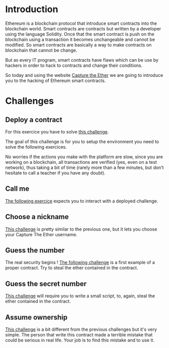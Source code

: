 
# Introduction
Ethereum is a blockchain protocol that introduce smart contracts into the blockchain world. Smart contracts are contracts but written by a developer using the language Solidity. Once that the smart contract is push on the blockchain using a transaction it becomes unchangeable and cannot be modified. So smart contracts are basically a way to make contracts on blockchain that cannot be change.

But as every IT program, smart contracts have flaws which can be use by hackers in order to hack to contracts and change their conditions. 

So today and using the website [Capture the Ether](https://capturetheether.com) we are going to introduce you to the hacking of Ethereum smart contracts.
# Challenges
## Deploy a contract
For this exercice you have to solve  [this challenge](https://capturetheether.com/challenges/warmup/deploy/).

The goal of this challenge is for you to setup the environment you need to solve the following exercices.

No worries if the actions you make with the platform are slow, since you are working on a blockchain, all transactions are verified (yes, even on a test network), thus taking a bit of time (rarely more than a few minutes, but don’t hesitate to call a teacher if you have any doubt).
## Call me
[The following exercice](https://capturetheether.com/challenges/warmup/call-me/)  expects you to interact with a deployed challenge.
## Choose a nickname
[This challenge](https://capturetheether.com/challenges/warmup/nickname/)   is pretty similar to the previous one, but it lets you choose your Capture The Ether username.
## Guess the number
The real security begins !  [The following challenge](https://capturetheether.com/challenges/lotteries/guess-the-number/)  is a first example of a proper contract. Try to steal the ether contained in the contract.
## Guess the secret number
[This challenge](https://capturetheether.com/challenges/lotteries/guess-the-secret-number/)  will require you to write a small script, to, again, steal the ether contained in the contract.
## Assume ownership
[This challenge](https://capturetheether.com/challenges/miscellaneous/assume-ownership/) is a bit different from the previous challenges but it's very simple. The person that write this contract made a terrible mistake that could be serious in real life. 
Your job is to find this mistake and to use it.
